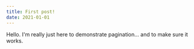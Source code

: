 ```yaml
---
title: First post!
date: 2021-01-01
---
```

Hello. I'm really just here to demonstrate pagination... and to make sure it works.
